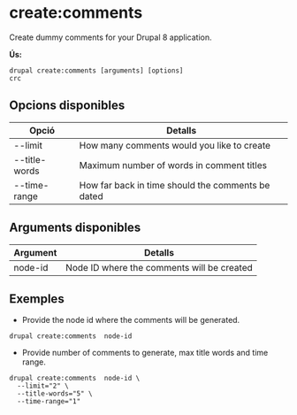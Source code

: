 # create:comments
Create dummy comments for your Drupal 8 application.

**Ús:**
```
drupal create:comments [arguments] [options]
crc
```

## Opcions disponibles
Opció | Detalls
-------|-------------
--limit | How many comments would you like to create
--title-words | Maximum number of words in comment titles
--time-range | How far back in time should the comments be dated

## Arguments disponibles
Argument | Detalls
---------|-------------
node-id | Node ID where the comments will be created

## Exemples
* Provide the node id where the comments will be generated.
```
drupal create:comments  node-id
```
* Provide number of comments to generate, max title words and time range.
```
drupal create:comments  node-id \
  --limit="2" \
  --title-words="5" \
  --time-range="1"
```
